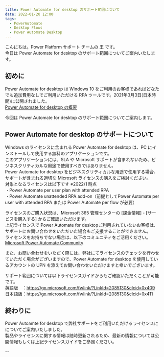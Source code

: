 ```yaml
---
title: Power Automate for desktop のサポート範囲について
date: 2022-01-20 12:00
tags:
  - PowerAutomate
  - Desktop Flows
  - Power Automate Desktop
---
```


こんにちは。Power Platform サポート チームの 王 です。  
今日は Power Automate for desktop のサポート範囲についてご案内いたします。  

<!-- more -->

## 初めに

Power Automate for desktop は Windows 10 をご利用のお客様であればどなたでも追加費用なしでご利用いただける RPA ツールです。2021年3月3日(日本時間)に公開されました。  
[Power Automate for desktop の概要](https://docs.microsoft.com/ja-jp/power-automate/desktop-flows/introduction)  

今回は Power Automate for desktop のサポート範囲についてご案内します。  

## Power Automate for desktop のサポートについて

Windows のライセンスに含まれる Power Automate for desktop は、PC にインストールして使用する無料のアプリケーションです。  
このアプリケーションには、SLA や Microsoft サポートが含まれないため、ビジネスクリティカルな用途で使用すべきではありません。  
Power Automate for desktop をビジネスクリティカルな用途で使用する場合、サポートが含まれる適切な Microsoft ライセンスの購入をご検討ください。  
対象となるライセンスは以下です ※2022/1 時点  
・Power Automate per user plan with attended RPA  
・Power Automate unattended RPA add-on（前提としてPower Automate per user with attended RPA または Power Automate per flow が必要）  

ライセンスのご購入状況は、Microsoft 365 管理センターの [課金情報] - [サービスを購入する] からご確認いただけます。  
上記ライセンスで Power Automate for desktopご利用されていないお客様は、サポートにお問い合わせをいただいた場合もご支援することができません。  
ライセンスをお持ちでない場合は、以下のコミュニティをご活用ください。  
[Microsoft Power Automate Community](https://powerusers.microsoft.com/t5/Microsoft-Power-Automate/ct-p/MPACommunity)

また、お問い合わせをいただく際には、弊社にてライセンスのチェックを行わせていただく場合がございますので、Power Automate for desktop を使用しているアカウントの UPN を添えてお問い合わせいただけますと幸いでございます。

サポート範囲については以下ライセンスガイドからもご確認いただくことが可能です。  
英語版　：https://go.microsoft.com/fwlink/?LinkId=2085130&clcid=0x409  
日本語版：https://go.microsoft.com/fwlink/?LinkId=2085130&clcid=0x411  

## 終わりに

Power Autoamte for desktop で弊社サポートをご利用いただけるライセンスにについてご案内いたしました。  
製品やライセンスに関する情報は随時更新されるため、最新の情報については公開情報もしくは上記ライセンスガイドをご参照ください。  

--
